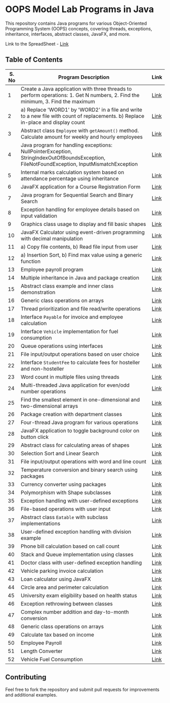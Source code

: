 # OOPS Model Lab Programs in Java

This repository contains Java programs for various Object-Oriented Programming System (OOPS) concepts, covering threads, exceptions, inheritance, interfaces, abstract classes, JavaFX, and more.

Link to the SpreadSheet - [Link](https://docs.google.com/spreadsheets/d/1hk7X0rEvmp0LV55Sz8r_6rM5AEC-SkWgLBnc7kG32tg/edit?usp=sharing)

## Table of Contents

| S. No | Program Description | Link |
|-------|---------------------|------|
| 1 | Create a Java application with three threads to perform operations: 1. Get N numbers, 2. Find the minimum, 3. Find the maximum | [Link](https://github.com/CS23students/oop-lab-java-/blob/main/1.java) |
| 2 | a) Replace 'WORD1' by 'WORD2' in a file and write to a new file with count of replacements. b) Replace in-place and display count | [Link](https://github.com/CS23students/oop-lab-java-/tree/main/2) |
| 3 | Abstract class `Employee` with `getAmount()` method. Calculate amount for weekly and hourly employees | [Link](https://github.com/CS23students/oop-lab-java-/blob/main/3.java) |
| 4 | Java program for handling exceptions: NullPointerException, StringIndexOutOfBoundsException, FileNotFoundException, InputMismatchException | [Link](https://github.com/CS23students/oop-lab-java-/blob/main/4.java) |
| 5 | Internal marks calculation system based on attendance percentage using inheritance | [Link](https://github.com/CS23students/oop-lab-java-/blob/main/5.java) |
| 6 | JavaFX application for a Course Registration Form | [Link](https://github.com/CS23students/oop-lab-java-/tree/main/06%20Course%20Registration%20form) |
| 7 | Java program for Sequential Search and Binary Search | [Link](https://github.com/CS23students/oop-lab-java-/blob/main/7.java) |
| 8 | Exception handling for employee details based on input validation | [Link](https://github.com/CS23students/oop-lab-java-/blob/main/8.java) |
| 9 | Graphics class usage to display and fill basic shapes | [Link](https://github.com/CS23students/oop-lab-java-/tree/main/09%20Graphics%20Shapes) |
| 10 | JavaFX Calculator using event-driven programming with decimal manipulation | [Link](https://github.com/CS23students/oop-lab-java-/tree/main/10) |
| 11 | a) Copy file contents, b) Read file input from user | [Link](https://github.com/CS23students/oop-lab-java-/tree/main/11) |
| 12 | a) Insertion Sort, b) Find max value using a generic function | [Link](https://github.com/CS23students/oop-lab-java-/tree/main/12) |
| 13 | Employee payroll program | [Link](https://github.com/CS23students/oop-lab-java-/blob/main/13.java) |
| 14 | Multiple inheritance in Java and package creation | [Link](https://github.com/CS23students/oop-lab-java-/tree/main/14) |
| 15 | Abstract class example and inner class demonstration | [Link](https://github.com/CS23students/oop-lab-java-/tree/main/15) |
| 16 | Generic class operations on arrays | [Link](https://github.com/CS23students/oop-lab-java-/blob/main/16.java) |
| 17 | Thread prioritization and file read/write operations | [Link](https://github.com/CS23students/oop-lab-java-/tree/main/17) |
| 18 | Interface `Payable` for invoice and employee calculation | [Link](https://github.com/CS23students/oop-lab-java-/blob/main/18.java) |
| 19 | Interface `Vehicle` implementation for fuel consumption | [Link](https://github.com/CS23students/oop-lab-java-/blob/main/19.java) |
| 20 | Queue operations using interfaces | [Link](https://github.com/CS23students/oop-lab-java-/blob/main/20.java) |
| 21 | File input/output operations based on user choice | [Link](https://github.com/CS23students/oop-lab-java-/tree/main/21) |
| 22 | Interface `StudentFee` to calculate fees for hosteller and non-hosteller | [Link](https://github.com/CS23students/oop-lab-java-/blob/main/22.java) |
| 23 | Word count in multiple files using threads | [Link](https://github.com/CS23students/oop-lab-java-/tree/main/23) |
| 24 | Multi-threaded Java application for even/odd number operations | [Link](https://github.com/CS23students/oop-lab-java-/blob/main/24.java) |
| 25 | Find the smallest element in one-dimensional and two-dimensional arrays | [Link](https://github.com/CS23students/oop-lab-java-/blob/main/25.java) |
| 26 | Package creation with department classes | [Link](https://github.com/CS23students/oop-lab-java-/tree/main/26) |
| 27 | Four-thread Java program for various operations | [Link](https://github.com/CS23students/oop-lab-java-/blob/main/27.java) |
| 28 | JavaFX application to toggle background color on button click | [Link](https://github.com/CS23students/oop-lab-java-/tree/main/28-bgcolor-changer) |
| 29 | Abstract class for calculating areas of shapes | [Link](https://github.com/CS23students/oop-lab-java-/blob/main/29.java) |
| 30 | Selection Sort and Linear Search | [Link](https://github.com/CS23students/oop-lab-java-/tree/main/30-selectionSort-linearSearch) |
| 31 | File input/output operations with word and line count | [Link](https://github.com/CS23students/oop-lab-java-/tree/main/31) |
| 32 | Temperature conversion and binary search using packages | [Link](https://github.com/CS23students/oop-lab-java-/tree/main/32) |
| 33 | Currency converter using packages | [Link](https://github.com/CS23students/oop-lab-java-/tree/main/33) |
| 34 | Polymorphism with Shape subclasses | [Link](https://github.com/CS23students/oop-lab-java-/blob/main/34.java) |
| 35 | Exception handling with user-defined exceptions | [Link](https://github.com/CS23students/oop-lab-java-/blob/main/35.java) |
| 36 | File-based operations with user input | [Link](https://github.com/CS23students/oop-lab-java-/tree/main/36) |
| 37 | Abstract class `Eatable` with subclass implementations | [Link](https://github.com/CS23students/oop-lab-java-/blob/main/37.java) |
| 38 | User-defined exception handling with division example | [Link](https://github.com/CS23students/oop-lab-java-/blob/main/38.java) |
| 39 | Phone bill calculation based on call count | [Link](https://github.com/CS23students/oop-lab-java-/blob/main/39.java) |
| 40 | Stack and Queue implementation using classes | [Link](https://github.com/CS23students/oop-lab-java-/tree/main/40) |
| 41 | Doctor class with user-defined exception handling | [Link](https://github.com/CS23students/oop-lab-java-/blob/main/41.java) |
| 42 | Vehicle parking invoice calculation | [Link](https://github.com/CS23students/oop-lab-java-/blob/main/42.java) |
| 43 | Loan calculator using JavaFX | [Link](https://github.com/CS23students/oop-lab-java-/tree/main/43) |
| 44 | Circle area and perimeter calculation | [Link](https://github.com/CS23students/oop-lab-java-/blob/main/44.java) |
| 45 | University exam eligibility based on health status | [Link](https://github.com/CS23students/oop-lab-java-/blob/main/45.java) |
| 46 | Exception rethrowing between classes | [Link](https://github.com/CS23students/oop-lab-java-/blob/main/46.java) |
| 47 | Complex number addition and day-to-month conversion | [Link](https://github.com/CS23students/oop-lab-java-/tree/main/47) |
| 48 | Generic class operations on arrays | [Link](https://github.com/CS23students/oop-lab-java-/blob/main/48.java) |
| 49 | Calculate tax based on income | [Link](https://github.com/CS23students/oop-lab-java-/blob/main/49.java) |
| 50 | Employee Payroll | [Link](https://github.com/CS23students/oop-lab-java-/blob/main/50.java) |
| 51 | Length Converter | [Link](https://github.com/CS23students/oop-lab-java-/blob/main/51.java) |
| 52 | Vehicle Fuel Consumption | [Link](https://github.com/CS23students/oop-lab-java-/blob/main/52.java) |



## Contributing
Feel free to fork the repository and submit pull requests for improvements and additional examples.


